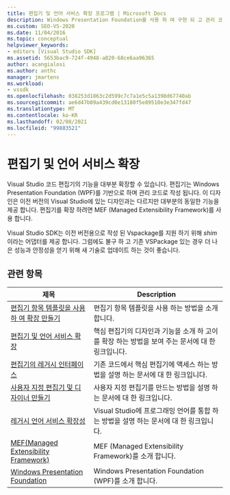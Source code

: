 ```yaml
---
title: 편집기 및 언어 서비스 확장 프로그램 | Microsoft Docs
description: Windows Presentation Foundation를 사용 하 여 구현 되 고 관리 코드로 작성 되는 Visual Studio 코드 편집기의 대부분 기능을 확장할 수 있습니다.
ms.custom: SEO-VS-2020
ms.date: 11/04/2016
ms.topic: conceptual
helpviewer_keywords:
- editors [Visual Studio SDK]
ms.assetid: 5653bac9-724f-4948-a820-68ce6aa96365
author: acangialosi
ms.author: anthc
manager: jmartens
ms.workload:
- vssdk
ms.openlocfilehash: 038253d1863c2d599c7c7a1e5c5a1398d67740ab
ms.sourcegitcommit: ae6d47b09a439cd0e13180f5e89510e3e347fd47
ms.translationtype: MT
ms.contentlocale: ko-KR
ms.lasthandoff: 02/08/2021
ms.locfileid: "99883521"
---
```

# <a name="editor-and-language-service-extensions"></a>편집기 및 언어 서비스 확장
Visual Studio 코드 편집기의 기능을 대부분 확장할 수 있습니다. 편집기는 Windows Presentation Foundation (WPF)를 기반으로 하며 관리 코드로 작성 됩니다. 이 디자인은 이전 버전의 Visual Studio에 있는 디자인과는 다르지만 대부분의 동일한 기능을 제공 합니다. 편집기를 확장 하려면 MEF (Managed Extensibility Framework)를 사용 합니다.

 Visual Studio SDK는 이전 버전용으로 작성 된 Vspackage를 지원 하기 위해 *shim* 이라는 어댑터를 제공 합니다. 그럼에도 불구 하 고 기존 VSPackage 있는 경우 더 나은 성능과 안정성을 얻기 위해 새 기술로 업데이트 하는 것이 좋습니다.

## <a name="related-topics"></a>관련 항목

|제목|Description|
|-----------|-----------------|
|[편집기 항목 템플릿을 사용 하 여 확장 만들기](../extensibility/creating-an-extension-with-an-editor-item-template.md)|편집기 항목 템플릿을 사용 하는 방법을 소개 합니다.|
|[편집기 및 언어 서비스 확장](../extensibility/extending-the-editor-and-language-services.md)|핵심 편집기의 디자인과 기능을 소개 하 고이를 확장 하는 방법을 보여 주는 문서에 대 한 링크입니다.|
|[편집기의 레거시 인터페이스](/previous-versions/visualstudio/visual-studio-2015/extensibility/legacy-interfaces-in-the-editor?preserve-view=true&view=vs-2015)|기존 코드에서 핵심 편집기에 액세스 하는 방법을 설명 하는 문서에 대 한 링크입니다.|
|[사용자 지정 편집기 및 디자이너 만들기](../extensibility/creating-custom-editors-and-designers.md)|사용자 지정 편집기를 만드는 방법을 설명 하는 문서에 대 한 링크입니다.|
|[레거시 언어 서비스 확장성](../extensibility/internals/legacy-language-service-extensibility.md)|Visual Studio에 프로그래밍 언어를 통합 하는 방법을 설명 하는 문서에 대 한 링크입니다.|
|[MEF(Managed Extensibility Framework)](/dotnet/framework/mef/index)|MEF (Managed Extensibility Framework)를 소개 합니다.|
|[Windows Presentation Foundation](/dotnet/framework/wpf/index)|Windows Presentation Foundation (WPF)를 소개 합니다.|
